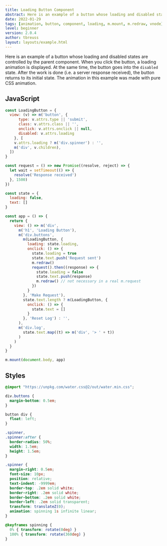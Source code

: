 ```yaml
---
title: Loading Button Component
abstract: Here is an example of a button whose loading and disabled states are controlled by the parent component.
date: 2022-01-29
tags: [animation, button, component, loading, m.mount, m.redraw, vnode]
level: beginner
version: 2.0.4
author: tbreuss
layout: layouts/example.html
---
```


Here is an example of a button whose loading and disabled states are controlled by the parent component.
When you click the button, a loading animation is displayed.
At the same time, the button goes into the `disabled` state.
After the work is done (i.e. a server response received), the button returns to its initial state.
The animation in this example was made with pure CSS animation.

## JavaScript

~~~js
const LoadingButton = {
  view: (v) => m('button', {
      type: v.attrs.type || 'submit',
      class: v.attrs.class || '',
      onclick: v.attrs.onclick || null,
      disabled: v.attrs.loading
    }, [
    v.attrs.loading ? m('div.spinner') : '',
    m('div', v.children),
  ])
}

const request = () => new Promise((resolve, reject) => {
  let wait = setTimeout(() => {
    resolve('Response received')
  }, 1500)
})

const state = {
  loading: false,
  text: []
}

const app = () => {
  return {
    view: () => m('div',
      m('h1', 'Loading Button'),
      m('div.buttons',
        m(LoadingButton, {
          loading: state.loading,
          onclick: () => {
            state.loading = true
            state.text.push('Request sent')
            m.redraw()
            request().then((response) => {
              state.loading = false
              state.text.push(response)
              m.redraw() // not necessary in a real m.request
            })
          }
        }, 'Make Request'),
        state.text.length ? m(LoadingButton, {
          onclick: () => {
            state.text = []
          }
        }, 'Reset Log') : '',
      ),
      m('div.log',
        state.text.map((t) => m('div', '> ' + t))
      )
    )
  }
}

m.mount(document.body, app)
~~~

## Styles

~~~css
@import "https://unpkg.com/water.css@2/out/water.min.css";

div.buttons {
  margin-bottom: 0.5em;
}

button div {
  float: left;
}

.spinner,
.spinner:after {
  border-radius: 50%;
  width: 1.5em;
  height: 1.5em;
}

.spinner {
  margin-right: 0.5em;
  font-size: 10px;
  position: relative;
  text-indent: -9999em;
  border-top: .2em solid white;
  border-right: .2em solid white;
  border-bottom: .2em solid white;
  border-left: .2em solid transparent;
  transform: translateZ(0);
  animation: spinning 1s infinite linear;
}

@keyframes spinning {
  0% { transform: rotate(0deg) }
  100% { transform: rotate(360deg) }
}
~~~
